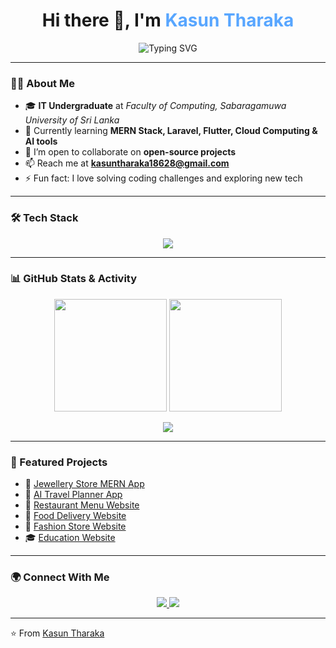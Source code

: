 <h1 align="center">
  Hi there 👋, I'm <span style="color:#58a6ff;">Kasun Tharaka</span>
</h1>

<p align="center">
  <img src="https://readme-typing-svg.herokuapp.com?font=Fira+Code&weight=600&size=24&pause=1000&color=58A6FF&center=true&vCenter=true&width=600&lines=IT+Undergraduate+%7C+SUSL;Fullstack+Developer+(MERN+%2B+Laravel);Flutter+Mobile+App+Developer;Passionate+Learner+%26+Tech+Explorer" alt="Typing SVG" />
</p>

---

### 👨‍🎓 About Me
- 🎓 **IT Undergraduate** at *Faculty of Computing, Sabaragamuwa University of Sri Lanka*  
- 🌱 Currently learning **MERN Stack, Laravel, Flutter, Cloud Computing & AI tools**  
- 👯 I’m open to collaborate on **open-source projects**  
- 📫 Reach me at **kasuntharaka18628@gmail.com**  
- ⚡ Fun fact: I love solving coding challenges and exploring new tech  

---

### 🛠 Tech Stack
<p align="center">
  <img src="https://skillicons.dev/icons?i=js,react,nodejs,express,mongodb,firebase,tailwind,html,css,git,github,php,mysql,flutter,java" />
</p>

---

### 📊 GitHub Stats & Activity
<p align="center">
  <img src="https://github-readme-stats.vercel.app/api?username=KTGamage&show_icons=true&theme=tokyonight" height="180px"/>
  <img src="https://github-readme-streak-stats.herokuapp.com/?user=KTGamage&theme=tokyonight" height="180px"/>
</p>

<p align="center">
  <img src="https://github-readme-activity-graph.vercel.app/graph?username=KTGamage&theme=react-dark&bg_color=20232a&hide_border=true" />
</p>

---

### 🚀 Featured Projects
- 💎 [Jewellery Store MERN App](https://github.com/KTGamage/Jewelly-Store-MERN-App.git)  
- 🧳 [AI Travel Planner App](https://github.com/KTGamage/AI-Travel-Planner.git)  
- 🍔 [Restaurant Menu Website](https://github.com/KTGamage/Restaurant-site.git)  
- 🚚 [Food Delivery Website](https://github.com/KTGamage/Food-Deliery-Website.git)  
- 👗 [Fashion Store Website](https://github.com/KTGamage/Fashion-Store-Website.git) 
- 🎓 [Education Website](https://github.com/KTGamage/Education-site.git)  

---

### 🌍 Connect With Me
<p align="center">
  <a href="https://www.linkedin.com/in/kasun-tharaka-5aa740311" target="_blank">
    <img src="https://img.shields.io/badge/LinkedIn-0A66C2.svg?&style=for-the-badge&logo=linkedin&logoColor=white" />
  </a>
  <a href="mailto:kasuntharaka18628@gmail.com" target="_blank">
    <img src="https://img.shields.io/badge/Email-D14836.svg?&style=for-the-badge&logo=gmail&logoColor=white" />
  </a>
</p>

---

⭐️ From [Kasun Tharaka](https://github.com/KTGamage)


